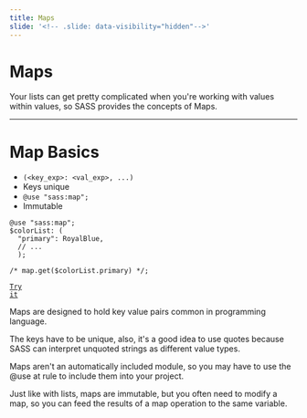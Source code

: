 ```yaml
---
title: Maps
slide: '<!-- .slide: data-visibility="hidden"-->'
---
```


<!-- .slide: data-state="layout-title" class="bg-dark"-->

# Maps

> >

Your lists can get pretty complicated when you're working with values within values, so SASS provides the concepts of Maps.

---

# Map Basics

- `(<key_exp>: <val_exp>, ...)`
- Keys unique
- `@use "sass:map";`
- Immutable

```
@use "sass:map";
$colorList: (
  "primary": RoyalBlue,
  // ...
  );

/* map.get($colorList.primary) */;
```

<a href="https://codepen.io/planetoftheweb/pen/bGoXYpq?editors=0100" target="_blank"><code class="code-royal">Try it</code></a>

> >

Maps are designed to hold key value pairs common in programming language.

The keys have to be unique, also, it's a good idea to use quotes because SASS can interpret unquoted strings as different value types.

Maps aren't an automatically included module, so you may have to use the @use at rule to include them into your project.

Just like with lists, maps are immutable, but you often need to modify a map, so you can feed the results of a map operation to the same variable.
